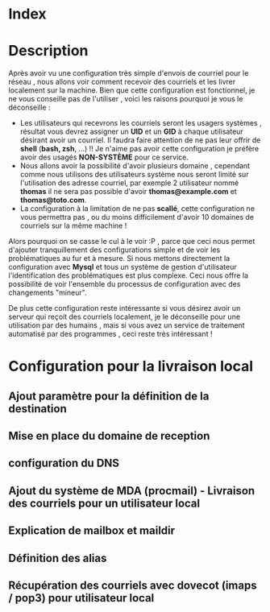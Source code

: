 <meta http-equiv='Content-Type' content='text/html; charset=utf-8' /> 
<style>
pre{background:#F8F8FF; border:black dashed 1px; padding:6px}
</style>


# Index 

# <a name="description" /> Description

Après avoir vu une configuration très simple d'envois de courriel pour le réseau , nous allons voir comment recevoir des courriels et les livrer localement sur la machine. Bien que cette configuration est fonctionnel, je ne vous conseille pas de l'utiliser , voici les raisons pourquoi je vous le déconseille :

* Les utilisateurs qui recevrons les courriels seront les usagers systèmes , résultat vous devrez assigner un __UID__ et un __GID__ à chaque utilisateur désirant avoir un courriel. Il faudra faire attention de ne pas leur offrir de __shell__ (__bash, zsh__, ...) !! Je n'aime pas avoir cette configuration je préfère avoir des usagés **NON-SYSTÈME** pour ce service.
* Nous allons avoir la possibilité d'avoir plusieurs domaine , cependant comme nous utilisons des utilisateurs système nous seront limité sur l'utilisation des adresse  courriel, par exemple 2 utilisateur nommé __thomas__  il ne sera pas possible d'avoir __thomas@example.com__  et __thomas@toto.com__.
* La configuration à la limitation de ne pas __scallé__, cette configuration ne vous permettra pas , ou du moins difficilement d'avoir 10 domaines de courriels sur la même machine !

Alors pourquoi on se casse le cul à le voir :P , parce que ceci nous permet d'ajouter tranquillement des configurations simple et de voir les problématiques au fur et à mesure. Si nous mettons directement la configuration avec __Mysql__ et tous un système de gestion d'utilisateur l'identification des problématiques est plus complexe. Ceci nous offre la possibilité de voir l'ensemble du processus de configuration avec des changements "mineur". 

De plus cette configuration reste intéressante si vous désirez avoir un serveur qui reçoit des courriels localement, je le déconseille pour une utilisation par des humains , mais si vous avez un service de traitement automatisé par des programmes , ceci reste très intéressant !


# <a name="setup_local_delivery" /> Configuration pour la livraison local

## Ajout paramètre pour la définition de la destination
## Mise en place du domaine de reception
## configuration du DNS
## Ajout du système de MDA (procmail) - Livraison des courriels pour un utilisateur local 
## Explication de mailbox et maildir
## Définition des alias 
## 
## Récupération des courriels avec dovecot (imaps / pop3) pour utilisateur local


